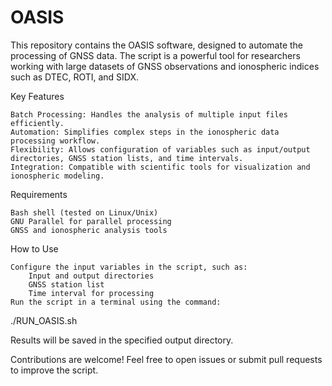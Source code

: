 # OASIS
This repository contains the OASIS software, designed to automate the processing of GNSS data. The script is a powerful tool for researchers working with large datasets of GNSS observations and ionospheric indices such as DTEC, ROTI, and SIDX.

Key Features

    Batch Processing: Handles the analysis of multiple input files efficiently.
    Automation: Simplifies complex steps in the ionospheric data processing workflow.
    Flexibility: Allows configuration of variables such as input/output directories, GNSS station lists, and time intervals.
    Integration: Compatible with scientific tools for visualization and ionospheric modeling.

Requirements

    Bash shell (tested on Linux/Unix)
    GNU Parallel for parallel processing
    GNSS and ionospheric analysis tools

How to Use

    Configure the input variables in the script, such as:
        Input and output directories
        GNSS station list
        Time interval for processing
    Run the script in a terminal using the command:

./RUN_OASIS.sh

Results will be saved in the specified output directory.

 Contributions are welcome! Feel free to open issues or submit pull requests to improve the script.
